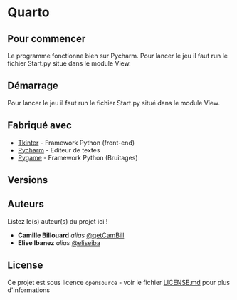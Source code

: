 # Quarto

## Pour commencer

Le programme fonctionne bien sur Pycharm.
Pour lancer le jeu il faut run le fichier Start.py situé dans le module View.

## Démarrage

Pour lancer le jeu il faut run le fichier Start.py situé dans le module View.

## Fabriqué avec

* [Tkinter](https://www.google.com/url?sa=t&rct=j&q=&esrc=s&source=web&cd=4&cad=rja&uact=8&ved=2ahUKEwj92P6i8ufmAhVsBGMBHUxgBNAQFjADegQIARAB&url=http%3A%2F%2Ffsincere.free.fr%2Fisn%2Fpython%2Fcours_python_tkinter.php&usg=AOvVaw3u7Fj9fAnXeOFZIaz_S4-_) - Framework Python (front-end)
* [Pycharm](https://www.google.com/url?sa=t&rct=j&q=&esrc=s&source=web&cd=2&cad=rja&uact=8&ved=2ahUKEwicrIW38ufmAhWpDmMBHeTuBD4QjBAwAXoECAgQCQ&url=https%3A%2F%2Fwww.jetbrains.com%2Ffr-fr%2Fpycharm%2Fdownload%2F&usg=AOvVaw2GD-gw6kudBXzuSYrjpFTM) - Editeur de textes
* [Pygame](https://www.google.com/url?sa=t&rct=j&q=&esrc=s&source=web&cd=1&cad=rja&uact=8&ved=2ahUKEwjlx8rK8ufmAhVx7OAKHR46AFoQFjAAegQIBRAB&url=https%3A%2F%2Fwww.pygame.org%2F&usg=AOvVaw1Phbke5Op1CstilxPtvEht) - Framework Python (Bruitages)

## Versions


## Auteurs
Listez le(s) auteur(s) du projet ici !
* **Camille Billouard** _alias_ [@getCamBill](https://github.com/getCamBill/)
* **Elise Ibanez** _alias_ [@eliseiba](https://github.com/eliseiba)

## License

Ce projet est sous licence ``opensource`` - voir le fichier [LICENSE.md](LICENSE.md) pour plus d'informations



